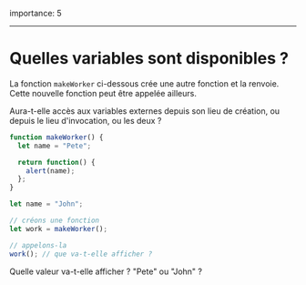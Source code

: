 importance: 5

---

# Quelles variables sont disponibles ?

La fonction `makeWorker` ci-dessous crée une autre fonction et la renvoie. Cette nouvelle fonction peut être appelée ailleurs.

Aura-t-elle accès aux variables externes depuis son lieu de création, ou depuis le lieu d'invocation, ou les deux ?

```js
function makeWorker() {
  let name = "Pete";

  return function() {
    alert(name);
  };
}

let name = "John";

// créons une fonction
let work = makeWorker();

// appelons-la
work(); // que va-t-elle afficher ?
```

Quelle valeur va-t-elle afficher ? "Pete" ou "John" ?
